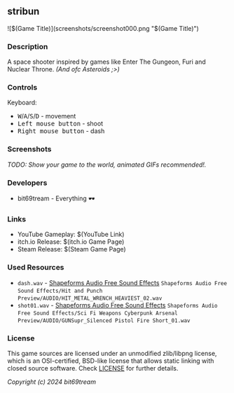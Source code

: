 ## stribun

![$(Game Title)](screenshots/screenshot000.png "$(Game Title)")

### Description

A space shooter inspired by games like Enter The Gungeon, Furi and Nuclear Throne. _(And ofc Asteroids ;>)_

### Controls

Keyboard:
 - <kbd>W</kbd>/<kbd>A</kbd>/<kbd>S</kbd>/<kbd>D</kbd> - movement
 - <kbd>Left mouse button</kbd> - shoot
 - <kbd>Right mouse button</kbd> - dash

### Screenshots

_TODO: Show your game to the world, animated GIFs recommended!._

### Developers

 - bit69tream - Everything 🕶

### Links

 - YouTube Gameplay: $(YouTube Link)
 - itch.io Release: $(itch.io Game Page)
 - Steam Release: $(Steam Game Page)

### Used Resources
 - `dash.wav` - [Shapeforms Audio Free Sound Effects](https://shapeforms.itch.io/shapeforms-audio-free-sfx)  `Shapeforms Audio Free Sound Effects/Hit and Punch Preview/AUDIO/HIT_METAL_WRENCH_HEAVIEST_02.wav`
 - `shot01.wav` - [Shapeforms Audio Free Sound Effects](https://shapeforms.itch.io/shapeforms-audio-free-sfx) `Shapeforms Audio Free Sound Effects/Sci Fi Weapons Cyberpunk Arsenal Preview/AUDIO/GUNSupr_Silenced Pistol Fire Short_01.wav`

### License

This game sources are licensed under an unmodified zlib/libpng license, which is an OSI-certified, BSD-like license that allows static linking with closed source software. Check [LICENSE](LICENSE) for further details.

*Copyright (c) 2024 bit69tream*
